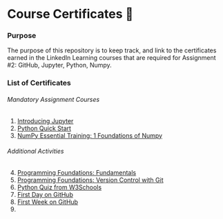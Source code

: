 # Course Certificates 📰
### Purpose
The purpose of this repository is to keep track, and link to the certificates earned in the LinkedIn Learning courses that are required for Assignment #2: GitHub, Jupyter, Python, Numpy.

### List of Certificates
###### Mandatory Assignment Courses
1. [Introducing Jupyter](https://github.com/lachapeg/Course-Certificates/blob/e17d8bbc72838e4c1f9db24eb1472bedc21d54a2/Certificates/CertificateOfCompletion_Introducing%20Jupyter.pdf)
2. [Python Quick Start](https://github.com/lachapeg/Course-Certificates/blob/aab957d9ed561080196a327d71aedd26148125d4/Certificates/CertificateOfCompletion_Python%20Quick%20Start.pdf)
3. [NumPy Essential Training: 1 Foundations of Numpy](https://github.com/lachapeg/Course-Certificates/blob/76b12883d972dc8c51ca9a0658808395d394c7fa/Certificates/CertificateOfCompletion_NumPy%20Essential%20Training%201%20Foundations%20of%20NumPy.pdf)

###### Additional Activities
4. [Programming Foundations: Fundamentals](https://github.com/lachapeg/Course-Certificates/blob/9acd4780ed55650c72f12e2a066fda87b2731ec5/Certificates/CertificateOfCompletion_Programming%20Foundations%20Fundamentals.pdf)
5. [Programming Foundations: Version Control with Git](https://github.com/lachapeg/Course-Certificates/blob/7b55bc9e922ba24288e0662f89d6010e09afbb03/Certificates/CertificateOfCompletion_Programming%20Foundations%20Version%20Control%20with%20Git.pdf)
6. [Python Quiz from W3Schools](https://github.com/lachapeg/Course-Certificates/blob/e958e851760b06699570aa079b150feae07a133e/Certificates/W3_Schools_Python_Quiz.PNG)
7. [First Day on GitHub](https://github.com/lachapeg/Course-Certificates/blob/ba8b5c99361992d9b7d7c12e55cd5bd2e81b06f3/Certificates/First_Day_on_GitHub_Completion.PNG)
8. [First Week on GitHub](https://github.com/lachapeg/Course-Certificates/blob/4b2f9a0bfc7a8157fdaa6109c4c9960fd40ff086/Certificates/First_Week_on_GitHub_Completion.PNG)
9. 
